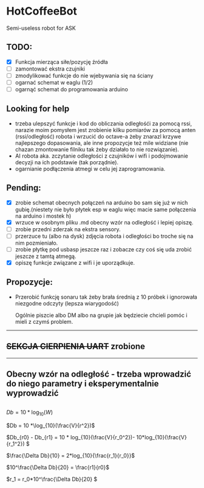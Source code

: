 # HotCoffeeBot
Semi-useless robot for ASK

## TODO:
- [X] Funkcja mierząca siłe/pozycję źródła
- [ ] zamontować ekstra czujniki 
- [ ] zmodylikować funkcje do nie wjebywania się na ściany
- [ ] ogarnać schemat w eaglu (1/2)
- [ ] ogarnąć schemat do programowania arduino

## Looking for help 
- trzeba ulepszyć funkcje i kod do obliczania odległośći za pomocą rssi, narazie moim pomysłem jest zrobienie kilku pomiarów za pomocą anten (rssi/odległość) robota i wrzucić do octave-a żeby znarazl krzywe najlepszego dopasowania, ale inne propozycje też mile widziane (nie chazan zmontowanie filniku tak żeby działało to nie rozwiązanie).
- AI robota aka. zczytanie odległości z czujników i wifi i podojmowanie decyzji na ich podstawie (tak porządnie).
- ogarnianie podłączenia atmegi w celu jej zaprogramowania.

## Pending:
- [X] zrobie schemat obecnych połączeń na arduino bo sam się już w nich gubię.(niestety nie było płytek esp w eaglu więc macie same połączenia na arduino i mostek h)
- [X] wrzuce w osobnym pliku .md obecny wzór na odległość i lepiej opiszę.
- [ ] zrobie przedni zderzak na ekstra sensory.
- [ ] przerzuce tu (albo na dysk) zdjęcia robota i odległości bo troche się na nim pozmieniało.
- [ ] zrobie płytkę pod usbasp jeszcze raz i zobacze czy coś się uda zrobić jeszcze z tamtą atmegą.
- [X] opiszę funkcje związane z wifi i je uporządkuje.

## Propozycje: 
- Przerobić funkcję sonaru tak żeby brała średnią z 10 próbek i ignorowała niezgodne odczyty (lepsza wiarygodość)

    Ogólnie piszcie albo DM albo na grupie jak będziecie chcieli pomóc i mieli z czymś problem.
---
## ~~SEKCJA CIERPIENIA UART~~ zrobione 
---
## Obecny wzór na odległość - trzeba wprowadzić  do niego parametry i eksperymentalnie wyprowadzić
## 

$Db = 10* \log_{10}(W)$

$Db = 10 *\log_{10}(\frac{V}{r^2})$

$Db_{r0} - Db_{r1} = 10 * log_{10}(\frac{V}{r_0^2})- 10*log_{10}(\frac{V}{r_1^2}) $

$\frac{\Delta Db}{10} = 2*log_{10}{\frac{r_1}{r_0}}$

$10^\frac{\Delta Db}{20} = \frac{r1}{r0}$

$r_1 = r_0*10^\frac{\Delta Db}{20} $



